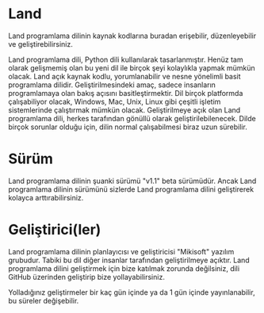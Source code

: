 # Land
Land programlama dilinin kaynak kodlarına buradan erişebilir, düzenleyebilir ve geliştirebilirsiniz.

Land programlama dili, Python dili kullanılarak tasarlanmıştır. Henüz tam olarak gelişmemiş olan bu yeni dil ile birçok şeyi kolaylıkla yapmak mümkün olacak. Land açık kaynak kodlu, yorumlanabilir ve nesne yönelimli basit programlama dilidir. Geliştirilmesindeki amaç, sadece insanların programlamaya olan bakış açısını basitleştirmektir. Dil birçok platformda çalışabiliyor olacak, Windows, Mac, Unix, Linux gibi çeşitli işletim sistemlerinde çalıştırmak mümkün olacak. Geliştirilmeye açık olan Land programlama dili, herkes tarafından gönüllü olarak geliştirilebilenecek. Dilde birçok sorunlar olduğu için, dilin normal çalışabilmesi biraz uzun sürebilir.


# Sürüm
Land programlama dilinin şuanki sürümü "v1.1" beta sürümüdür. Ancak Land programlama dilinin sürümünü sizlerde Land programlama dilini geliştirerek kolayca arttırabilirsiniz.

# Geliştirici(ler)
Land programlama dilinin planlayıcısı ve geliştiricisi "Mikisoft" yazılım grubudur. Tabiki bu dil diğer insanlar tarafından geliştirilmeye açıktır. Land programlama dilini geliştirmek için bize katılmak zorunda değilsiniz, dili GitHub üzerinden geliştirip bize yollayabilirsiniz.

Yolladığınız geliştirmeler bir kaç gün içinde ya da 1 gün içinde yayınlanabilir, bu süreler değişebilir.
